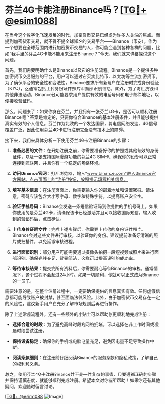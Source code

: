 # 芬兰4G卡能注册Binance吗？[[TG💪+ @esim1088](https://t.me/s/esim1088)]

在当今这个数字化飞速发展的时代，加密货币交易已经成为许多人关注的焦点。而提到加密货币交易，就不得不提全球知名的交易平台——Binance（币安）。作为一个想要在全球范围内进行加密货币交易的人，你可能会遇到各种各样的问题，比如“我手里的芬兰4G卡能不能用来注册Binance？”今天，我们就来详细探讨这个问题。

首先，我们需要明确什么是Binance以及它的注册流程。Binance是一个提供多种加密货币交易服务的平台，用户可以通过它买卖比特币、以太坊等主流加密货币。为了确保平台的安全性和合法性，Binance要求所有新用户在注册时完成身份验证（KYC），这通常包括上传身份证件照片和面部识别信息。此外，为了防止洗钱和其他非法活动，Binance还可能要求用户提供有效的电话号码和电子邮件地址，以便接收验证码。

那么，问题来了：如果你身在芬兰，并且拥有一张芬兰4G卡，是否可以顺利注册Binance呢？答案是肯定的，只要你符合Binance的基本注册条件，并且能够提供真实有效的个人信息。芬兰作为北欧的一个发达国家，其电信网络发达，4G信号覆盖广泛，因此使用芬兰4G卡进行注册完全没有技术上的障碍。

接下来，我们来具体分析一下使用芬兰4G卡注册Binance的步骤：

1. **准备必要的文件**：在开始注册之前，你需要准备好你的护照或其他有效的身份证件，以及一张支持国际漫游功能的芬兰4G SIM卡。确保你的设备可以正常连接到互联网，并且你有一个稳定的网络环境。

2. **访问Binance官网**：打开浏览器，输入“www.binance.com”进入Binance官方网站。点击页面上的“注册”按钮，按照提示填写相关信息。

3. **填写基本信息**：在注册页面上，你需要输入你的邮箱地址和设置密码。请注意，密码应该包含大小写字母、数字和特殊字符，以提高账户安全性。

4. **验证手机号码**：Binance会发送一条短信验证码到你提供的手机号码上。如果你使用的是芬兰4G卡，请确保该卡已经激活并且可以接收国际短信。输入收到的验证码后，点击确认。

5. **上传身份证明文件**：完成上述步骤后，你需要上传你的身份证件照片。Binance会对这些文件进行审核，以验证你的身份。建议提前准备好清晰的照片或扫描件，以免延误审核进程。

6. **进行面部识别**：部分用户可能需要通过摄像头拍摄一段短视频或照片来进行面部识别。确保光线充足，背景简洁，这样可以提高识别的成功率。

7. **等待审核结果**：提交完所有资料后，你需要耐心等待Binance的审核。通常情况下，这个过程不会超过24小时。如果一切顺利，你就可以正式成为Binance的一员了。

需要注意的是，在整个注册过程中，一定要确保提供的信息真实有效。任何虚假信息都可能导致账户被封禁，甚至面临法律风险。此外，由于加密货币交易存在一定的风险性，建议新手用户在充分了解市场规则后再进行操作。

除了上述常规流程外，还有一些额外的小贴士可以帮助你更顺利地完成注册：

- **选择合适的时段**：为了避免高峰时段的网络拥堵，可以选择在非工作时间或凌晨时段尝试注册。
  
- **保持设备稳定**：确保你的手机或电脑电量充足，避免因电量不足导致操作中断。

- **阅读条款细则**：在注册前仔细阅读Binance的服务条款和隐私政策，了解自己的权利和义务。

总之，使用芬兰4G卡注册Binance并不是一件复杂的事情，只要遵循正确的步骤并保持谨慎态度，就能够顺利完成注册。希望本文对你有所帮助！如果你还有其他疑问，欢迎随时留言讨论。

[[TG💪+ @esim1088](https://t.me/s/esim1088) ![Image](https://i.postimg.cc/4NQfJmqS/Snipaste-2025-05-13-00-14-12.png)]